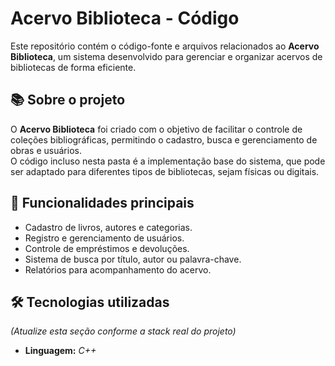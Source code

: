 # Acervo Biblioteca - Código

Este repositório contém o código-fonte e arquivos relacionados ao **Acervo Biblioteca**, um sistema desenvolvido para gerenciar e organizar acervos de bibliotecas de forma eficiente.

## 📚 Sobre o projeto
O **Acervo Biblioteca** foi criado com o objetivo de facilitar o controle de coleções bibliográficas, permitindo o cadastro, busca e gerenciamento de obras e usuários.  
O código incluso nesta pasta é a implementação base do sistema, que pode ser adaptado para diferentes tipos de bibliotecas, sejam físicas ou digitais.

## 🚀 Funcionalidades principais
- Cadastro de livros, autores e categorias.
- Registro e gerenciamento de usuários.
- Controle de empréstimos e devoluções.
- Sistema de busca por título, autor ou palavra-chave.
- Relatórios para acompanhamento do acervo.

## 🛠️ Tecnologias utilizadas
*(Atualize esta seção conforme a stack real do projeto)*  
- **Linguagem:** *C++* 
